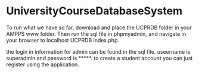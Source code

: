 # UniversityCourseDatabaseSystem

To run what we have so far, download and place the UCPRDB folder in your AMPPS www folder. Then run the sql file in phpmyadmin, and navigate in your browser to localhost UCPRDB index.php.

the login in information for admin can be found in the sql file. useername is superadmin and password is *****. to create a student account you can just register using the application. 
